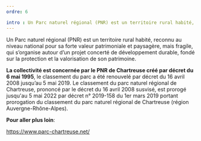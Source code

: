 ```yaml
---
ordre: 6

intro : Un Parc naturel régional (PNR) est un territoire rural habité, reconnu au niveau national pour sa forte valeur patrimoniale et paysagère, mais fragile, qui s’organise autour d’un projet concerté de développement durable, fondé sur la protection et la valorisation de son patrimoine.
---
```

Un Parc naturel régional (PNR) est un territoire rural habité, reconnu au niveau national pour sa forte valeur patrimoniale et paysagère, mais fragile, qui s’organise autour d’un projet concerté de développement durable, fondé sur la protection et la valorisation de son patrimoine.

**La collectivité est concernée par le PNR de Chartreuse créé par décret du 6 mai 1995**,  le classement du parc a été renouvelé par décret du 16 avril 2008 jusqu’au 5 mai 2019.
Le classement du parc naturel régional de Chartreuse, prononcé par le décret du 16 avril 2008 susvisé, est prorogé jusqu'au 5 mai 2022 par décret n° 2019-158 du 1er mars 2019 portant prorogation du classement du parc naturel régional de Chartreuse (région Auvergne-Rhône-Alpes).

**Pour aller plus loin**:

https://www.parc-chartreuse.net/

